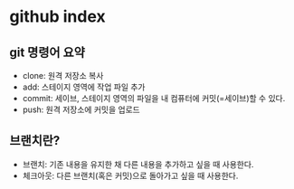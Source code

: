 # github index

## git 명령어 요약

- clone: 원격 저장소 복사
- add: 스테이지 영역에 작업 파일 추가
- commit: 세이브, 스테이지 영역의 파일을 내 컴퓨터에 커밋(=세이브)할 수 있다.
- push: 원격 저장소에 커밋을 업로드

## 브랜치란?

- 브랜치: 기존 내용을 유지한 채 다른 내용을 추가하고 싶을 때 사용한다.
- 체크아웃: 다른 브랜치(혹은 커밋)으로 돌아가고 싶을 때 사용한다.